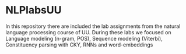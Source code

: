 # NLPlabsUU
In this repository there are included the lab assignments from the natural language processing course of UU. During these labs we focused on Language modeling (n-gram, POS), Sequence modeling (Viterbi), Constituency parsing with CKY, RNNs and word-embeddings
